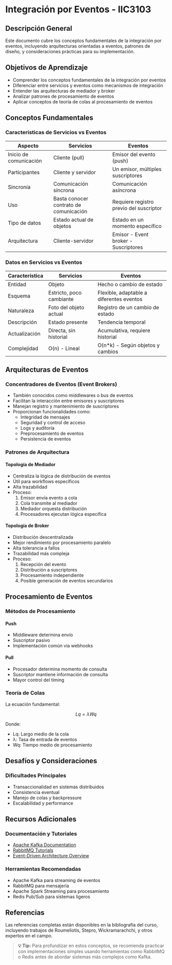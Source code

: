 

# Integración por Eventos - IIC3103

## Descripción General

Este documento cubre los conceptos fundamentales de la integración por eventos, incluyendo arquitecturas orientadas a eventos, patrones de diseño, y consideraciones prácticas para su implementación.

## Objetivos de Aprendizaje

- Comprender los conceptos fundamentales de la integración por eventos
- Diferenciar entre servicios y eventos como mecanismos de integración
- Entender las arquitecturas de mediador y broker
- Analizar patrones de procesamiento de eventos
- Aplicar conceptos de teoría de colas al procesamiento de eventos

## Conceptos Fundamentales

### Características de Servicios vs Eventos

| Aspecto                | Servicios                              | Eventos                                 |
| ---------------------- | -------------------------------------- | --------------------------------------- |
| Inicio de comunicación | Cliente (pull)                         | Emisor del evento (push)                |
| Participantes          | Cliente y servidor                     | Un emisor, múltiples suscriptores       |
| Sincronía              | Comunicación síncrona                  | Comunicación asíncrona                  |
| Uso                    | Basta conocer contrato de comunicación | Requiere registro previo del suscriptor |
| Tipo de datos          | Estado actual de objetos               | Estado en un momento específico         |
| Arquitectura           | Cliente-servidor                       | Emisor - Event broker - Suscriptores    |

### Datos en Servicios vs Eventos

| Característica | Servicios                | Eventos                                  |
| -------------- | ------------------------ | ---------------------------------------- |
| Entidad        | Objeto                   | Hecho o cambio de estado                 |
| Esquema        | Estricto, poco cambiante | Flexible, adaptable a diferentes eventos |
| Naturaleza     | Foto del objeto actual   | Registro de un cambio de estado          |
| Descripción    | Estado presente          | Tendencia temporal                       |
| Actualización  | Directa, sin historial   | Acumulativa, requiere historial          |
| Complejidad    | O(n) - Lineal            | O(n\*k) - Según objetos y cambios        |

## Arquitecturas de Eventos

### Concentradores de Eventos (Event Brokers)

- También conocidos como middlewares o bus de eventos
- Facilitan la interacción entre emisores y suscriptores
- Manejan registro y mantenimiento de suscriptores
- Proporcionan funcionalidades como:
  - Integridad de mensajes
  - Seguridad y control de acceso
  - Logs y auditoría
  - Preprocesamiento de eventos
  - Persistencia de eventos

### Patrones de Arquitectura

#### Topología de Mediador

- Centraliza la lógica de distribución de eventos
- Útil para workflows específicos
- Alta trazabilidad
- Proceso:
  1. Emisor envía evento a cola
  2. Cola transmite al mediador
  3. Mediador orquesta distribución
  4. Procesadores ejecutan lógica específica

#### Topología de Broker

- Distribución descentralizada
- Mejor rendimiento por procesamiento paralelo
- Alta tolerancia a fallos
- Trazabilidad más compleja
- Proceso:
  1. Recepción del evento
  2. Distribución a suscriptores
  3. Procesamiento independiente
  4. Posible generación de eventos secundarios

## Procesamiento de Eventos

### Métodos de Procesamiento

#### Push

- Middleware determina envío
- Suscriptor pasivo
- Implementación común vía webhooks

#### Pull

- Procesador determina momento de consulta
- Suscriptor mantiene información de consulta
- Mayor control del timing

### Teoría de Colas

La ecuación fundamental:

```math
Lq = λWq
```

Donde:

- Lq: Largo medio de la cola
- λ: Tasa de entrada de eventos
- Wq: Tiempo medio de procesamiento

## Desafíos y Consideraciones

### Dificultades Principales

- Transaccionalidad en sistemas distribuidos
- Consistencia eventual
- Manejo de colas y backpressure
- Escalabilidad y performance

## Recursos Adicionales

### Documentación y Tutoriales

- [Apache Kafka Documentation](https://kafka.apache.org/documentation/)
- [RabbitMQ Tutorials](https://www.rabbitmq.com/getstarted.html)
- [Event-Driven Architecture Overview](https://martinfowler.com/articles/201701-event-driven.html)

### Herramientas Recomendadas

- Apache Kafka para streaming de eventos
- RabbitMQ para mensajería
- Apache Spark Streaming para procesamiento
- Redis Pub/Sub para sistemas ligeros

## Referencias

Las referencias completas están disponibles en la bibliografía del curso, incluyendo trabajos de Roumeliotis, Stepro, Wickramarachchi, y otros expertos en el campo.

> **💡 Tip:** Para profundizar en estos conceptos, se recomienda practicar con implementaciones simples usando herramientas como RabbitMQ o Redis antes de abordar sistemas más complejos como Kafka.
